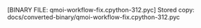 [BINARY FILE: qmoi-workflow-fix.cpython-312.pyc]
Stored copy: docs/converted-binary/qmoi-workflow-fix.cpython-312.pyc
